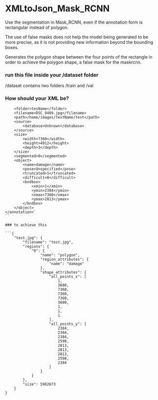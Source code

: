 # XMLtoJson_Mask_RCNN
Use the segmentation in Mask_RCNN, even if the annotation form is rectangular instead of polygon.

The use of false masks does not help the model being generated to be more
precise, as it is not providing new information beyond the bounding boxes.

Generates the polygon shape between the four points of the rectangle in order to achieve the polygon shape, a false mask for the maskrcnn.


### run this file inside your /dataset folder
/dataset contains two folders /train and /val 

### How should your XML be?

```<annotation>
	<folder>tesName</folder>
	<filename>DSC_9469.jpg</filename>
	<path>/home/images/testName/test</path>
	<source>
		<database>Unknown</database>
	</source>
	<size>
		<width>7360</width>
		<height>4912</height>
		<depth>3</depth>
	</size>
	<segmented>0</segmented>
	<object>
		<name>damage</name>
		<pose>Unspecified</pose>
		<truncated>1</truncated>
		<difficult>0</difficult>
		<bndbox>
			<xmin>1</xmin>
			<ymin>2384</ymin>
			<xmax>7360</xmax>
			<ymax>2813</ymax>
		</bndbox>
	</object>
</annotation>`
``

### to achieve this

```{
    "test.jpg": {
        "filename": "test.jpg",
        "regions": {
            "0": {
                "name": "polygon",
                "region_attributes": {
                    "name": "damage"
                },
                "shape_attributes": {
                    "all_points_x": [
                        1,
                        3680,
                        7360,
                        7360,
                        7360,
                        3680,
                        1,
                        1,
                        1
                    ],
                    "all_points_y": [
                        2384,
                        2384,
                        2384,
                        2598,
                        2813,
                        2813,
                        2813,
                        2598,
                        2384
                    ]
                }
            }
        },
        "size": 5982673
    }
}

```




